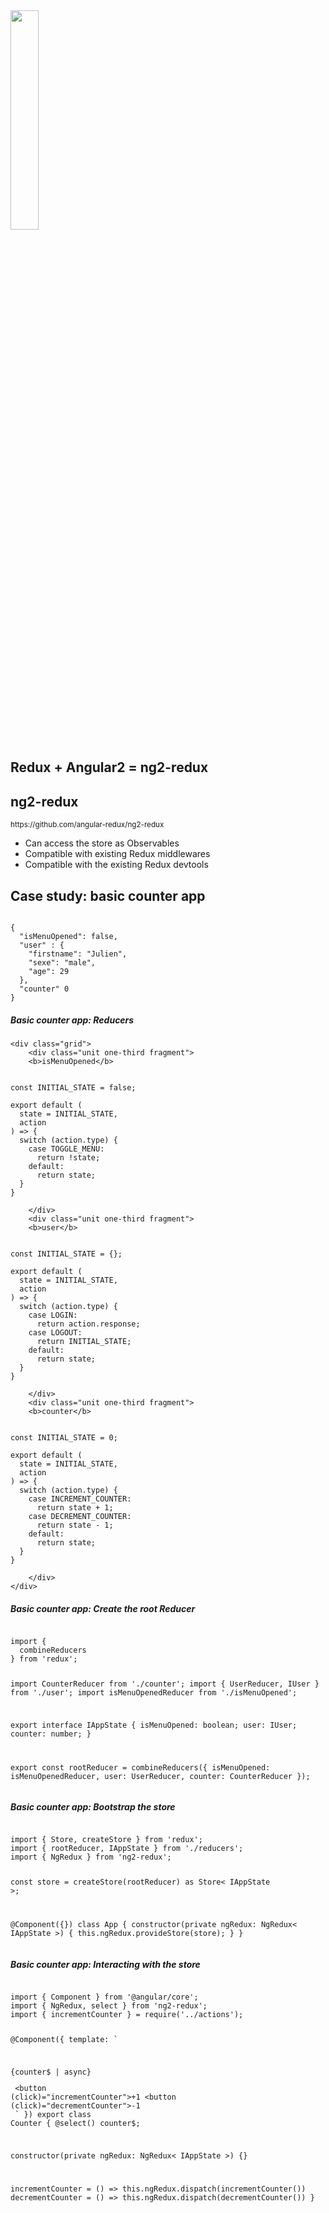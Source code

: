 <section>
    <img src="../../img/angular-logo.png" width="30%" class="img-plain"/>
    <h1>Redux + Angular2 = ng2-redux</h1>
</section>

<section>
    <h1>ng2-redux</h1>
    <small>https://github.com/angular-redux/ng2-redux</small>
    <ul>
        <li>Can access the store as Observables</li>
        <li>Compatible with existing Redux middlewares</li>
        <li>Compatible with the existing Redux devtools</li>
    </ul>
</section>

<section>
    <h1>Case study: basic counter app</h1>
<pre><code class="json" data-trim>
{
  "isMenuOpened": false,
  "user" : {
    "firstname": "Julien",
    "sexe": "male",
    "age": 29
  },
  "counter" 0
}
</code></pre>
</section>


<section>
    <h5>Basic counter app: Reducers</h5>

    <div class="grid">
        <div class="unit one-third fragment">
        <b>isMenuOpened</b>
<pre><code class="js" data-trim>
const INITIAL_STATE = false;

export default (
  state = INITIAL_STATE,
  action
) => {
  switch (action.type) {
    case TOGGLE_MENU:
      return !state;
    default:
      return state;
  }
}
</code></pre>
        </div>
        <div class="unit one-third fragment">
        <b>user</b>
<pre><code class="js" data-trim>
const INITIAL_STATE = {};

export default (
  state = INITIAL_STATE,
  action
) => {
  switch (action.type) {
    case LOGIN:
      return action.response;
    case LOGOUT:
      return INITIAL_STATE;
    default:
      return state;
  }
}
</code></pre>
        </div>
        <div class="unit one-third fragment">
        <b>counter</b>
<pre><code class="js" data-trim>
const INITIAL_STATE = 0;

export default (
  state = INITIAL_STATE,
  action
) => {
  switch (action.type) {
    case INCREMENT_COUNTER:
      return state + 1;
    case DECREMENT_COUNTER:
      return state - 1;
    default:
      return state;
  }
}
</code></pre>
        </div>
    </div>
</section>

<section>
    <h5>Basic counter app: Create the root Reducer</h5>
<pre><code class="js" data-trim>
import {
  combineReducers
} from 'redux';
 
import CounterReducer from './counter';
import { UserReducer, IUser } from './user';
import isMenuOpenedReducer from './isMenuOpened';
 
export interface IAppState {
  isMenuOpened: boolean;
  user: IUser;
  counter: number;
}
 
export const rootReducer = combineReducers({
  isMenuOpened: isMenuOpenedReducer,
  user: UserReducer,
  counter: CounterReducer
});
</code></pre>
</section>

<section>
    <h5>Basic counter app: Bootstrap the store</h5>
<pre><code class="js" data-trim>
import { Store, createStore } from 'redux';
import { rootReducer, IAppState } from './reducers';
import { NgRedux } from 'ng2-redux';
 
const store = createStore(rootReducer) as Store< IAppState >;
 
@Component({})
class App {
  constructor(private ngRedux: NgRedux< IAppState >) {
    this.ngRedux.provideStore(store);
  }
}
</code></pre>
</section>

<section>
    <h5>Basic counter app: Interacting with the store</h5>
<pre><code class="js" data-trim >
import { Component } from '@angular/core';
import { NgRedux, select } from 'ng2-redux';
import { incrementCounter } = require('../actions');
 
@Component({
  template: \`
    <div>
        <p>{counter$ | async}</p>
        <button (click)="incrementCounter">+1</button>
        <button (click)="decrementCounter">-1</button>
    </div>
  \`
})
export class Counter {
  @select() counter$;
 
  constructor(private ngRedux: NgRedux< IAppState >) {}
 
  incrementCounter = () => this.ngRedux.dispatch(incrementCounter())
  decrementCounter = () => this.ngRedux.dispatch(decrementCounter())
}
</code></pre>
</section>

